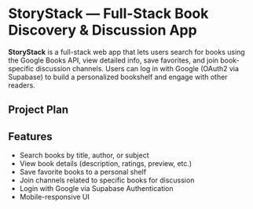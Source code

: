 # StoryStack — Full-Stack Book Discovery & Discussion App

**StoryStack** is a full-stack web app that lets users search for books using the Google Books API, view detailed info, save favorites, and join book-specific discussion channels. Users can log in with Google (OAuth2 via Supabase) to build a personalized bookshelf and engage with other readers.

## Project Plan


##  Features

-  Search books by title, author, or subject
-  View book details (description, ratings, preview, etc.)
-  Save favorite books to a personal shelf
-  Join channels related to specific books for discussion
-  Login with Google via Supabase Authentication
-  Mobile-responsive UI

